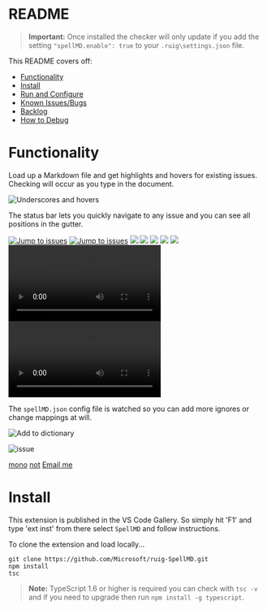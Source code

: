 # README

>**Important:** Once installed the checker will only update if you add the setting `"spellMD.enable": true` to your `.ruig\settings.json` file.

This README covers off:
* [Functionality](#functionality)
* [Install](#install)
* [Run and Configure](#run-and-configure)
* [Known Issues/Bugs](#known-issuesbugs)
* [Backlog](#backlog)
* [How to Debug](#how-to-debug)

# Functionality

Load up a Markdown file and get highlights and hovers for existing issues.  Checking will occur as you type in the document.

![Underscores and hovers](/images/SpellMDDemo1.gif)

The status bar lets you quickly navigate to any issue and you can see all positions in the gutter.

[![Jump to issues](images/SpellMDDemo2.gif)](http://shouldnottouchthis/)
[![Jump to issues](images/SpellMDDemo2.gif)](monkey)
![](images/SpellMDDemo2.gif)
![](./SpellMDDemo2.gif)
![](./SpellMDDemo2.gif#gh-light-mode-only)
<img src="/images/myImage.gif">
<img src="/images/myImage.gif#gh-light-mode-only">
<video src="/videos/myVideo.mp4"></video>
<video src="/videos/myVideo.mp4#gh-light-mode-only"></video>

The `spellMD.json` config file is watched so you can add more ignores or change mappings at will.

![Add to dictionary](/images/SpellMDDemo3.gif)

![issue](issue)

[mono](monkey)
[not](http://shouldnottouchthis/)
[Email me](mailto:example@example.com)

# Install
This extension is published in the VS Code Gallery.  So simply hit 'F1' and type 'ext inst' from there select `SpellMD` and follow instructions.


To clone the extension and load locally...

```
git clone https://github.com/Microsoft/ruig-SpellMD.git
npm install
tsc
```

>**Note:** TypeScript 1.6 or higher is required you can check with `tsc -v` and if you need to upgrade then run `npm install -g typescript`.
